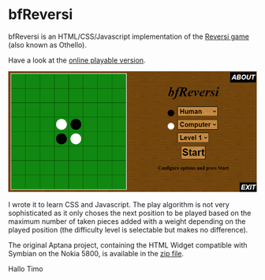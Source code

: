 # bfReversi

bfReversi is an HTML/CSS/Javascript implementation of the [Reversi game](https://en.wikipedia.org/wiki/Reversi) (also known as Othello).

Have a look at the [online playable version](https://bfxdev.github.io/reversi/bfReversi.html).

[![screenshot](screenshot.png)](https://bfxdev.github.io/reversi/bfReversi.html)

I wrote it to learn CSS and Javascript. The play algorithm is not very sophisticated as it only choses the next position to be played based on the maximum number of taken pieces added with a weight depending on the played position (the difficulty level is selectable but makes no difference).

The original Aptana project, containing the HTML Widget compatible with Symbian on the Nokia 5800, is available in the [zip file](bfReversi.zip).

Hallo Timo
